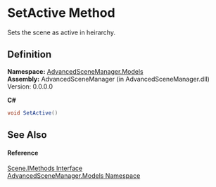 # SetActive Method


Sets the scene as active in heirarchy.



## Definition
**Namespace:** <a href="N_AdvancedSceneManager_Models">AdvancedSceneManager.Models</a>  
**Assembly:** AdvancedSceneManager (in AdvancedSceneManager.dll) Version: 0.0.0.0

**C#**
``` C#
void SetActive()
```



## See Also


#### Reference
<a href="T_AdvancedSceneManager_Models_Scene_IMethods">Scene.IMethods Interface</a>  
<a href="N_AdvancedSceneManager_Models">AdvancedSceneManager.Models Namespace</a>  
